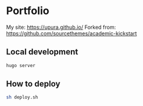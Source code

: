 # Portfolio

My site: https://upura.github.io/
Forked from: https://github.com/sourcethemes/academic-kickstart

## Local development

```bash
hugo server
```

## How to deploy

```bash
sh deploy.sh
```

